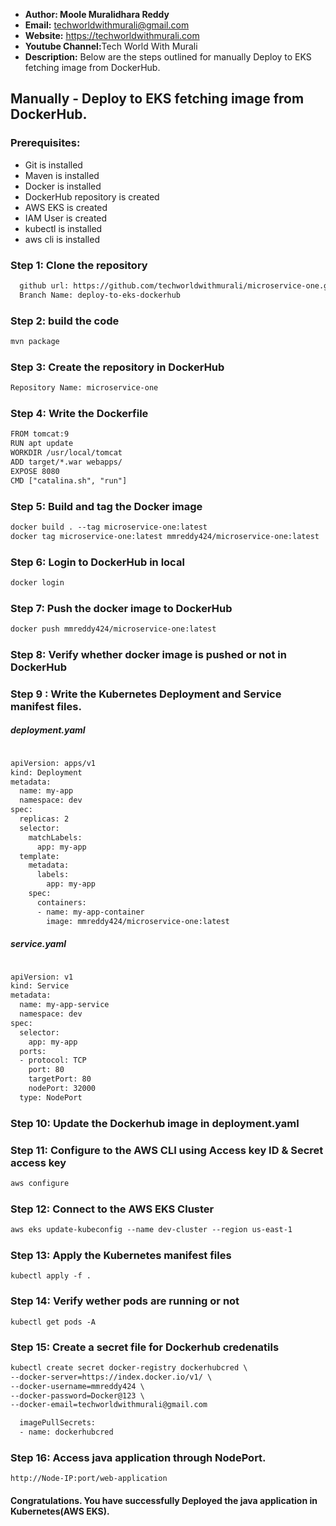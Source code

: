 + <b>Author: Moole Muralidhara Reddy</b></br>
+ <b>Email:</b> techworldwithmurali@gmail.com</br>
+ <b>Website:</b> https://techworldwithmurali.com </br>
+ <b>Youtube Channel:</b>Tech World With Murali</br>
+ <b>Description:</b> Below are the steps outlined for manually Deploy to EKS fetching image from DockerHub.</br>

## Manually - Deploy to EKS fetching image from DockerHub.

### Prerequisites:
+ Git is installed
+ Maven is installed
+ Docker is installed
+ DockerHub repository is created
+ AWS EKS is created
+ IAM User is created
+ kubectl is installed
+ aws cli is installed

### Step 1: Clone the repository
  
```xml
  github url: https://github.com/techworldwithmurali/microservice-one.git
  Branch Name: deploy-to-eks-dockerhub
```
### Step 2: build the code
```xml
mvn package
```
### Step 3: Create the repository in DockerHub
```xml
Repository Name: microservice-one
```
### Step 4: Write the Dockerfile
```xml
FROM tomcat:9
RUN apt update
WORKDIR /usr/local/tomcat
ADD target/*.war webapps/
EXPOSE 8080
CMD ["catalina.sh", "run"]
```
### Step 5: Build and tag the Docker image
```xml
docker build . --tag microservice-one:latest
docker tag microservice-one:latest mmreddy424/microservice-one:latest
```
### Step 6: Login to DockerHub in local
```xml
docker login
```
### Step 7: Push the docker image to DockerHub
```xml
docker push mmreddy424/microservice-one:latest
```
### Step 8: Verify whether docker image is pushed or not in DockerHub
### Step 9 : Write the Kubernetes Deployment and Service manifest files.
##### deployment.yaml
```xml

apiVersion: apps/v1
kind: Deployment
metadata:
  name: my-app
  namespace: dev
spec:
  replicas: 2
  selector:
    matchLabels:
      app: my-app
  template:
    metadata:
      labels:
        app: my-app
    spec:
      containers:
      - name: my-app-container
        image: mmreddy424/microservice-one:latest
```
##### service.yaml
```xml

apiVersion: v1
kind: Service
metadata:
  name: my-app-service
  namespace: dev
spec:
  selector:
    app: my-app
  ports:
  - protocol: TCP
    port: 80
    targetPort: 80
    nodePort: 32000
  type: NodePort
```
### Step 10: Update the Dockerhub image in deployment.yaml
### Step 11: Configure  to the AWS CLI using Access key ID & Secret access key
```xml
aws configure
```
### Step 12: Connect to the AWS EKS Cluster
```xml
aws eks update-kubeconfig --name dev-cluster --region us-east-1
````
### Step 13: Apply the Kubernetes manifest files
```
kubectl apply -f .
```
### Step 14: Verify wether pods are running or not
```
kubectl get pods -A
```
### Step 15: Create a secret file for Dockerhub credenatils
```xml
kubectl create secret docker-registry dockerhubcred \
--docker-server=https://index.docker.io/v1/ \
--docker-username=mmreddy424 \
--docker-password=Docker@123 \
--docker-email=techworldwithmurali@gmail.com
```
```xml
  imagePullSecrets:
  - name: dockerhubcred

```
### Step 16: Access java application through NodePort.
```
http://Node-IP:port/web-application
```


#### Congratulations. You have successfully Deployed the java application in Kubernetes(AWS EKS).

